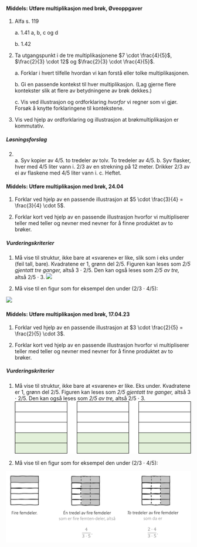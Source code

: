 
#### Middels: Utføre multiplikasjon med brøk,  Øveoppgaver

1. Alfa s. 119

   a. 1.41 a, b, c og d

   b. 1.42

2. Ta utgangspunkt i de tre multiplikasjonene $7 \cdot \frac{4}{5}$,
   $\frac{2}{3} \cdot 12$ og $\frac{2}{3} \cdot \frac{4}{5}$.

   a. Forklar i hvert tilfelle hvordan vi kan forstå eller tolke
   multiplikasjonen.

   b. Gi en passende kontekst til hver multiplikasjon. (Lag gjerne
   flere kontekster slik at flere av betydningene av brøk dekkes.)

   c. Vis ved illustrasjon og ordforklaring _hvorfor_ vi regner som vi
   gjør. Forsøk å knytte forklaringene til kontekstene.

3. Vis ved hjelp av ordforklaring og illustrasjon at brøkmultiplikasjon
   er kommutativ.

##### Løsningsforslag

2. \
a. Syv kopier av 4/5. to tredeler av tolv. To tredeler av 4/5.
b. Syv flasker, hver med 4/5 liter vann i. 2/3 av en strekning på 12 meter. Drikker 2/3 av ei av flaskene med 4/5 liter vann i.
c. Heftet.


#### Middels: Utføre multiplikasjon med brøk,  24.04

1. Forklar ved hjelp av en passende illustrasjon at $5 \cdot \frac{3}{4} = \frac{3}{4} \cdot 5$.

2. Forklar kort ved hjelp av en passende illustrasjon hvorfor vi multipliserer teller med teller og nevner med nevner for å finne produktet av to brøker.  

##### Vurderingskriterier

1. Må vise til struktur, ikke bare at «svarene» er like, slik som i
eks under (feil tall, bare). Kvadratene er 1, grønn del 2/5. Figuren
kan leses som _2/5 gjentatt tre ganger,_ altså 3 ⋅ 2/5. Den kan også
leses som _2/5 av tre,_ altså 2/5 ⋅ 3.
![](https://raw.githubusercontent.com/Andremartiny/MA-173/main/img//tal/24.04media/media/image1.png)

1. Må vise til en figur som for eksempel den under (2/3 ⋅ 4/5):

![](https://raw.githubusercontent.com/Andremartiny/MA-173/main/img//tal/24.04media/media/image2.png)


#### Middels: Utføre multiplikasjon med brøk,  17.04.23

1. Forklar ved hjelp av en passende illustrasjon at $3 \cdot \frac{2}{5} = \frac{2}{5} \cdot 3$.

2. Forklar kort ved hjelp av en passende illustrasjon hvorfor vi multipliserer teller med teller og nevner med nevner for å finne produktet av to brøker.  

##### Vurderingskriterier

1. Må vise til struktur, ikke bare at «svarene» er like. Eks under.
Kvadratene er 1, grønn del 2/5. Figuren kan leses som *2/5 gjentatt
tre ganger,* altså 3 ⋅ 2/5. Den kan også leses som _2/5 av tre,_ altså
2/5 ⋅ 3.
![](https://raw.githubusercontent.com/Andremartiny/MA-173/main/img/tall/image13.png)

1. Må vise til en figur som for eksempel den under (2/3 ⋅ 4/5):

![](https://raw.githubusercontent.com/Andremartiny/MA-173/main/img/tall/image2.png)

